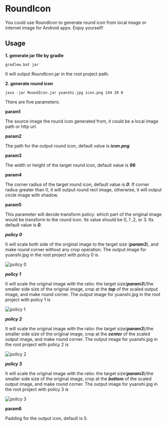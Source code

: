 # RoundIcon
You could use RoundIcon to generate round icon from local image or internet image for Android apps. Enjoy yourself!
## Usage
**1. generate jar file by gradle**

```
gradlew.bat jar
```
It will output RoundIcon.jar in the root project path.

**2. generate round icon**

```
java -jar RoundIcon.jar yuanshi.jpg icon.png 144 20 0
```
There are five parameters:

**param1**

The source image the round icon generated from, it could be a local image path or http url.

**param2**

The path for the output round icon, default value is ***icon.png***

**param3**

The width or height of the target round icon, default value is ***96***.

**param4**

The corner radius of the target round icon, default value is ***0***. If corner radius greater than 0, it will output round rect image, otherwise, it will output circle image with shadow.

**param5**

This parameter will decide transform policy: which part of the original image would be transform to the round icon. Its value should be 0, 1 ,2, or 3. Its default value is ***0***.

***policy 0***

It will scale both side of the original image to the target size (***param3***), and make round corner without any crop operation.
The output image for yuanshi.jpg in the root project with policy 0 is 

![policy 0](https://github.com/baidusoso/RoundIcon/blob/master/icon0.png?raw=true "policy 0")

***policy 1***

It will scale the original image with the ratio: the target size(***param3***)/the smaller side size of the original image, crop at the ***top*** of the scaled output image, and make round corner.
The output image for yuanshi.jpg in the root project with policy 1 is 

![policy 1](https://github.com/baidusoso/RoundIcon/blob/master/icon1.png?raw=true "policy 1")

***policy 2***

It will scale the original image with the ratio: the target size(***param3***)/the smaller side size of the original image, crop at the ***center*** of the scaled output image, and make round corner.
The output image for yuanshi.jpg in the root project with policy 2 is 

![policy 2](https://github.com/baidusoso/RoundIcon/blob/master/icon2.png?raw=true "policy 2")

***policy 3***

It will scale the original image with the ratio: the target size(***param3***)/the smaller side size of the original image, crop at the ***bottom*** of the scaled output image, and make round corner.
The output image for yuanshi.jpg in the root project with policy 3 is 

![policy 3](https://github.com/baidusoso/RoundIcon/blob/master/icon3.png?raw=true "policy 3")

**param6**

Padding for the output icon, default is 0.
